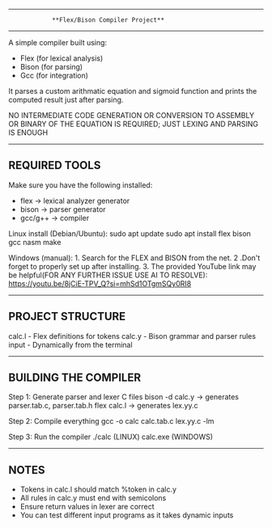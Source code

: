 ------------------------------------------------------------
                **Flex/Bison Compiler Project**
------------------------------------------------------------

A simple compiler built using:
- Flex (for lexical analysis)
- Bison (for parsing)
- Gcc (for integration)

It parses a custom arithmatic equation and sigmoid function and prints the computed result just after parsing.

NO INTERMEDIATE CODE GENERATION OR CONVERSION TO ASSEMBLY OR BINARY OF THE EQUATION IS REQUIRED; JUST LEXING AND PARSING IS ENOUGH

------------------------------------------------------------
REQUIRED TOOLS
------------------------------------------------------------
Make sure you have the following installed:

- flex         → lexical analyzer generator
- bison        → parser generator
- gcc/g++      → compiler

Linux install (Debian/Ubuntu):
  sudo apt update
  sudo apt install flex bison gcc nasm make

Windows (manual):
    1. Search for the FLEX and BISON from the net.
    2 .Don't forget to properly set up after installing.
    3. The provided YouTube link may be helpful(FOR ANY FURTHER ISSUE USE AI TO RESOLVE): https://youtu.be/8jCiE-TPV_Q?si=mhSd1OTgmSQy0RI8
    
------------------------------------------------------------
PROJECT STRUCTURE
------------------------------------------------------------

calc.l         - Flex definitions for tokens
calc.y        - Bison grammar and parser rules
input           - Dynamically from the terminal

------------------------------------------------------------
BUILDING THE COMPILER
------------------------------------------------------------

Step 1: Generate parser and lexer C files
    bison -d calc.y        → generates parser.tab.c, parser.tab.h
    flex calc.l             → generates lex.yy.c

Step 2: Compile everything
    gcc -o calc calc.tab.c lex.yy.c -lm

Step 3: Run the compiler
    ./calc        (LINUX)
    calc.exe      (WINDOWS)

------------------------------------------------------------
NOTES
------------------------------------------------------------

- Tokens in calc.l should match %token in calc.y
- All rules in calc.y must end with semicolons
- Ensure return values in lexer are correct
- You can test different input programs as it takes dynamic inputs
